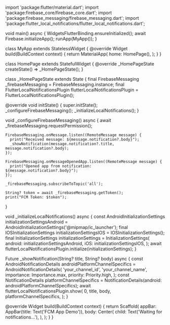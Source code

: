 import 'package:flutter/material.dart';
import 'package:firebase_core/firebase_core.dart';
import 'package:firebase_messaging/firebase_messaging.dart';
import 'package:flutter_local_notifications/flutter_local_notifications.dart';

void main() async {
  WidgetsFlutterBinding.ensureInitialized();
  await Firebase.initializeApp();
  runApp(MyApp());
}

class MyApp extends StatelessWidget {
  @override
  Widget build(BuildContext context) {
    return MaterialApp(
      home: HomePage(),
    );
  }
}

class HomePage extends StatefulWidget {
  @override
  _HomePageState createState() => _HomePageState();
}

class _HomePageState extends State<HomePage> {
  final FirebaseMessaging _firebaseMessaging = FirebaseMessaging.instance;
  final FlutterLocalNotificationsPlugin flutterLocalNotificationsPlugin =
      FlutterLocalNotificationsPlugin();

  @override
  void initState() {
    super.initState();
    _configureFirebaseMessaging();
    _initializeLocalNotifications();
  }

  void _configureFirebaseMessaging() async {
    await _firebaseMessaging.requestPermission();
    
    FirebaseMessaging.onMessage.listen((RemoteMessage message) {
      print("Received message: ${message.notification?.body}");
      _showNotification(message.notification?.title, message.notification?.body);
    });

    FirebaseMessaging.onMessageOpenedApp.listen((RemoteMessage message) {
      print("Opened app from notification: ${message.notification?.body}");
    });

    _firebaseMessaging.subscribeToTopic('all');

    String? token = await _firebaseMessaging.getToken();
    print("FCM Token: $token");
  }

  void _initializeLocalNotifications() async {
    const AndroidInitializationSettings initializationSettingsAndroid =
        AndroidInitializationSettings('@mipmap/ic_launcher');
    final IOSInitializationSettings initializationSettingsIOS =
        IOSInitializationSettings();
    final InitializationSettings initializationSettings = InitializationSettings(
      android: initializationSettingsAndroid,
      iOS: initializationSettingsIOS,
    );
    await flutterLocalNotificationsPlugin.initialize(initializationSettings);
  }

  Future<void> _showNotification(String? title, String? body) async {
    const AndroidNotificationDetails androidPlatformChannelSpecifics =
        AndroidNotificationDetails(
      'your_channel_id',
      'your_channel_name',
      importance: Importance.max,
      priority: Priority.high,
    );
    const NotificationDetails platformChannelSpecifics =
        NotificationDetails(android: androidPlatformChannelSpecifics);
    await flutterLocalNotificationsPlugin.show(
      0,
      title,
      body,
      platformChannelSpecifics,
    );
  }

  @override
  Widget build(BuildContext context) {
    return Scaffold(
      appBar: AppBar(title: Text('FCM App Demo')),
      body: Center(
        child: Text('Waiting for notifications...'),
      ),
    );
  }
}